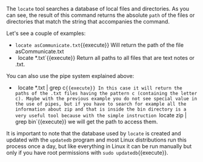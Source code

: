 The `locate` tool searches a database of local files and directories. As you can see, the result of this command returns the absolute `path` of the files or directories that match the string that accompanies the command.

Let's see a couple of examples:

* `locate asCommunicate.txt`{{execute}} Will return the path of the file asCommunicate.txt
* ` `locate *.txt`{{execute}} Return all paths to all files that are text notes or .txt.

You can also use the pipe system explained above:
* ` `locate *.txt | grep c`{{execute}} In this case it will return the paths of the .txt files having the pattern c (containing the letter c).
Maybe with the previous example you do not see special value in the use of pipes, but if you have to search for example all the information about zip and that is inside the bin directory is a very useful tool because with the simple instruction `locate zip | grep bin`{{execute}} we will get the path to access them.

It is important to note that the database used by `locate` is created and updated with the `updatedb` program and most Linux distributions run this process once a day, but like everything in Linux it can be run manually but only if you have root permissions with `sudo updatedb`{{execute}}.